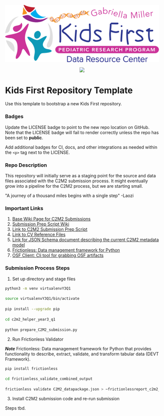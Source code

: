 <p align="center">
  <img src="docs/kids_first_logo.svg" alt="Kids First repository logo" width="660px" />
</p>
<p align="center">
  <a href="https://github.com/kids-first/kf-template-repo/blob/master/LICENSE"><img src="https://img.shields.io/github/license/kids-first/kf-template-repo.svg?style=for-the-badge"></a>
</p>

# Kids First Repository Template

Use this template to bootstrap a new Kids First repository.

### Badges

Update the LICENSE badge to point to the new repo location on GitHub.
Note that the LICENSE badge will fail to render correctly unless the repo has
been set to **public**.

Add additional badges for CI, docs, and other integrations as needed within the
`<p>` tag next to the LICENSE.

### Repo Description

This repository will initially serve as a staging point for the source and data files associated with the C2M2 submission process. It might eventually grow into a pipeline for the C2M2 process, but we are starting small.

"A journey of a thousand miles begins with a single step" -Laozi

### Important Links

1. [Base Wiki Page for C2M2 Submissions](https://github.com/nih-cfde/published-documentation/wiki/Quickstart)
2. [Submission Prep Script Wiki](https://github.com/nih-cfde/published-documentation/wiki/submission-prep-script)
3. [Link to C2M2 Submission Prep Script](https://osf.io/c67sp)
4. [Link to CV Reference Files](https://osf.io/bq6k9/files/osfstorage)
4. [Link for JSON Schema document describing the current C2M2 metadata model](https://osf.io/c63aw/)
5. [Frictionless: Data management framework for Python](https://pypi.org/project/frictionless/)
6. [OSF Client: Cli tool for grabbing OSF artifacts](https://osfclient.readthedocs.io/en/latest/)

### Submission Process Steps

1. Set up directory and stage files

```bash
python3 -m venv virtualenvY3Q1

source virtualenvY3Q1/bin/activate 

pip install --upgrade pip 

cd c2m2_helper_year3_q1 

python prepare_C2M2_submission.py 
```
2. Run Frictionless Validator

***Note*** Frictionless: Data management framework for Python that provides functionality to describe, extract, validate, and transform tabular data (DEVT Framework). 

```bash
pip install frictionless 

cd frictionless_validate_combined_output 

frictionless validate C2M2_datapackage.json > ~frictionlessreport_c2m2_submission_year3_q1_v1.txt 
```

3. Install C2M2 submission code and re-run submission

Steps tbd.


